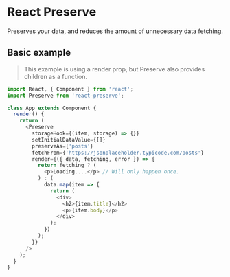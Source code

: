 # React Preserve

Preserves your data, and reduces the amount of unnecessary data fetching.

## Basic example

> This example is using a render prop, but Preserve also provides children as a function.

```js
import React, { Component } from 'react';
import Preserve from 'react-preserve';

class App extends Component {
  render() {
    return (
      <Preserve
        storageHook={(item, storage) => {}}
        setInitialDataValue={[]}
        preserveAs={'posts'}
        fetchFrom={'https://jsonplaceholder.typicode.com/posts'}
        render={({ data, fetching, error }) => {
          return fetching ? (
            <p>Loading....</p> // Will only happen once.
          ) : (
            data.map(item => {
              return (
                <div>
                  <h2>{item.title}</h2>
                  <p>{item.body}</p>
                </div>
              );
            })
          );
        }}
      />
    );
  }
}
```
